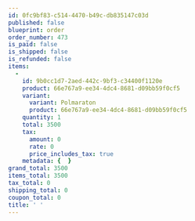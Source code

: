 ```yaml
---
id: 0fc9bf83-c514-4470-b49c-db835147c03d
published: false
blueprint: order
order_number: 473
is_paid: false
is_shipped: false
is_refunded: false
items:
  -
    id: 9b0cc1d7-2aed-442c-9bf3-c34400f1120e
    product: 66e767a9-ee34-4dc4-8681-d09bb59f0cf5
    variant:
      variant: Polmaraton
      product: 66e767a9-ee34-4dc4-8681-d09bb59f0cf5
    quantity: 1
    total: 3500
    tax:
      amount: 0
      rate: 0
      price_includes_tax: true
    metadata: {  }
grand_total: 3500
items_total: 3500
tax_total: 0
shipping_total: 0
coupon_total: 0
title: ' '
---
```

